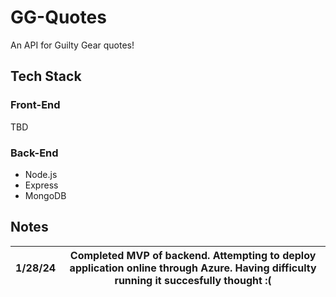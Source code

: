 # GG-Quotes

An API for Guilty Gear quotes!

## Tech Stack ##

### Front-End ###

TBD

### Back-End ###

- Node.js
- Express
- MongoDB

## Notes ##

| 1/28/24  | Completed MVP of backend. Attempting to deploy application online through Azure. Having difficulty running it succesfully thought :( |
|----------|--------------------------------------------------------------------------------------------------------------------------------------|
